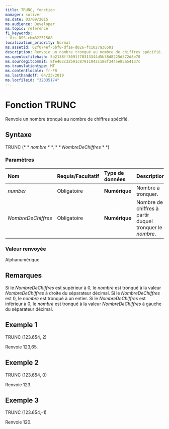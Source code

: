 ```yaml
---
title: TRUNC, fonction
manager: soliver
ms.date: 03/09/2015
ms.audience: Developer
ms.topic: reference
f1_keywords:
- Vis_DSS.chm82251508
localization_priority: Normal
ms.assetid: 62f074ef-5bf8-df1e-d826-fc1027a36501
description: Renvoie un nombre tronqué au nombre de chiffres spécifié.
ms.openlocfilehash: 5b2138ff3091f70313344d5b38d8225d572d8e70
ms.sourcegitcommit: 8fe462c32b91c87911942c188f3445e85a54137c
ms.translationtype: MT
ms.contentlocale: fr-FR
ms.lasthandoff: 04/23/2019
ms.locfileid: "32335174"
---
```

# <a name="trunc-function"></a>Fonction TRUNC

Renvoie un nombre tronqué au nombre de chiffres spécifié.
  
## <a name="syntax"></a>Syntaxe

TRUNC (* * *nombre* * *, * * *NombreDeChiffres* * *) 
  
### <a name="parameters"></a>Paramètres

|**Nom**|**Requis/Facultatif**|**Type de données**|**Description**|
|:-----|:-----|:-----|:-----|
| _number_ <br/> |Obligatoire  <br/> |**Numérique** <br/> |Nombre à tronquer.  <br/> |
| _NombreDeChiffres_ <br/> |Obligatoire  <br/> |**Numérique** <br/> |Nombre de chiffres à partir duquel tronquer le _nombre_.  <br/> |
   
### <a name="return-value"></a>Valeur renvoyée

Alphanumérique.
  
## <a name="remarks"></a>Remarques

Si le _NombreDeChiffres_ est supérieur à 0, le _nombre_ est tronqué à la valeur _NombreDeChiffres_ à droite du séparateur décimal. Si le _NombreDeChiffres_ est 0, le _nombre_ est tronqué à un entier. Si le _NombreDeChiffres_ est inférieur à 0, le _nombre_ est tronqué à la valeur _NombreDeChiffres_ à gauche du séparateur décimal. 
  
## <a name="example-1"></a>Exemple 1

TRUNC (123.654, 2)
  
Renvoie 123,65.
  
## <a name="example-2"></a>Exemple 2

TRUNC (123.654, 0)
  
Renvoie 123.
  
## <a name="example-3"></a>Exemple 3

TRUNC (123.654,-1)
  
Renvoie 120.
  

